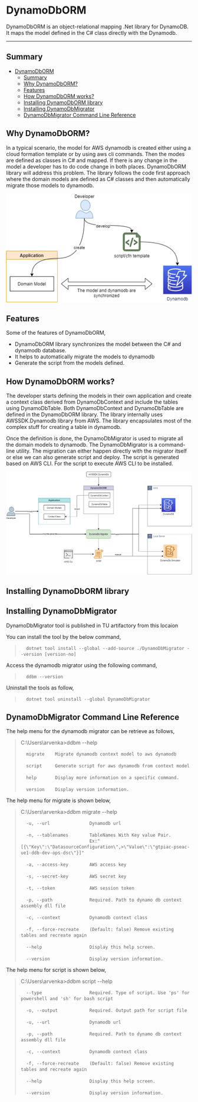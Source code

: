 # DynamoDbORM

DynamoDbORM is an object-relational mapping .Net library for DynamoDB. It maps the model defined in the C# class directly with the Dynamodb. 

---
## Summary

- [DynamoDbORM](#dynamodborm)
  - [Summary](#summary)
  - [Why DynamoDbORM?](#why-dynamodborm)
  - [Features](#features)
  - [How DynamoDbORM works?](#how-dynamodborm-works)
  - [Installing DynamoDbORM library](#installing-dynamodborm-library)
  - [Installing DynamoDbMigrator](#installing-dynamodbmigrator)
  - [DynamoDbMigrator Command Line Reference](#dynamodbmigrator-command-line-reference)


## Why DynamoDbORM?
In a typical scenario, the model for AWS dynamodb is created either using a cloud formation template or by using aws cli commands. Then the modes are defined as classes in C# and mapped. If there is any change in the model a developer has to do code change in both places. DynamoDbORM library will address this problem. The library follows the code first approach where the domain models are defined as C# classes and then automatically migrate those models to dynamodb. 

![Why DynamoDbORM?](/images/why-dynamodb.png)

## Features
Some of the features of DynamoDbORM,

- DynamoDbORM library synchronizes the model between the C# and dynamodb database.
- It helps to automatically migrate the models to dynamodb
- Generate the script from the models defined.

## How DynamoDbORM works?
The developer starts defining the models in their own application and create a context class derived from DynamoDbContext and include the tables using DynamoDbTable. Both DynamoDbContext and DynamoDbTable are defined in the DynamoDbORM library. The library internally uses AWSSDK.Dynamodb library from AWS. The library encapsulates most of the complex stuff for creating a table in dynamodb.

Once the definition is done, the DynamoDbMigrator is used to migrate all the domain models to dynamodb. The DynamoDbMigrator is a command-line utility. The migration can either happen directly with the migrator itself or else we can also generate script and deploy. The script is generated based on AWS CLI. For the script to execute AWS CLI to be installed.

![How DynamoDbORM works](images/how-dynamodb-works.png)

## Installing DynamoDbORM library

## Installing DynamoDbMigrator

DynamoDbMigrator tool is published in TU artifactory from this locaion 

You can install the tool by the below command,

>       dotnet tool install --global --add-source ./DynamoDbMigrator --version [version-no]

Access the dynamodb migrator using the following command,
>       ddbm --version

Uninstall the tools as follow,
>       dotnet tool uninstall --global DynamoDbMigrator

## DynamoDbMigrator Command Line Reference

The help menu for the dynamodb migrator can be retrieve as follows,

> C:\Users\arvenka>ddbm --help
>  
>       migrate    Migrate dynamodb context model to aws dynamodb
> 
>       script     Generate script for aws dynamodb from context model
> 
>       help       Display more information on a specific command.
> 
>       version    Display version information.

The help menu for migrate is shown below,

> C:\Users\arvenka>ddbm migrate --help
> 
>       -u, --url               Dynamodb url
> 
>       -n, --tablenames        TableNames With Key value Pair. 
>                               Ex:"[{\"Key\":\"DatasourceConfiguration\",>\"Value\":\"gtpiac-pseac-ue1-ddb-dev-ops-dsc\"}]"
> 
>       -a, --access-key        AWS access key
> 
>       -s, --secret-key        AWS secret key
>        
>       -t, --token             AWS session token
> 
>       -p, --path              Required. Path to dynamo db context assembly dll file
> 
>       -c, --context           Dynamodb context class
> 
>       -f, --force-recreate    (Default: false) Remove existing tables and recreate again
> 
>       --help                  Display this help screen.
> 
>       --version               Display version information.

The help menu for script is shown below,
> C:\Users\arvenka>ddbm script --help
> 
>       --type                  Required. Type of script. Use 'ps' for powershell and 'sh' for bash script
> 
>       -o, --output            Required. Output path for script file
> 
>       -u, --url               Dynamodb url
> 
>       -p, --path              Required. Path to dynamo db context assembly dll file
> 
>       -c, --context           Dynamodb context class
> 
>       -f, --force-recreate    (Default: false) Remove existing tables and recreate again
> 
>       --help                  Display this help screen.
> 
>       --version               Display version information.